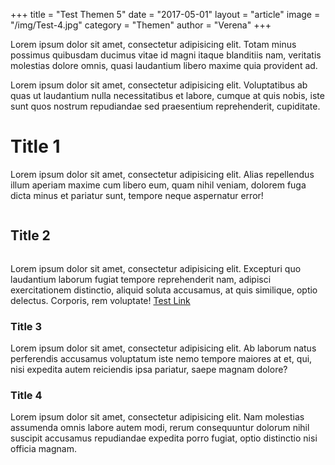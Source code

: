 +++
title = "Test Themen 5"
date = "2017-05-01"
layout = "article"
image = "/img/Test-4.jpg"
category = "Themen"
author = "Verena"
+++


Lorem ipsum dolor sit amet, consectetur adipisicing elit. Totam minus possimus quibusdam ducimus vitae id magni itaque blanditiis nam, veritatis molestias dolore omnis, quasi laudantium libero maxime quia provident ad.


Lorem ipsum dolor sit amet, consectetur adipisicing elit. Voluptatibus ab quas ut laudantium nulla necessitatibus et labore, cumque at quis nobis, iste sunt quos nostrum repudiandae sed praesentium reprehenderit, cupiditate.

# Title 1

Lorem ipsum dolor sit amet, consectetur adipisicing elit. Alias repellendus illum aperiam maxime cum libero eum, quam nihil veniam, dolorem fuga dicta minus et pariatur sunt, tempore neque aspernatur error!

<img src="/img/Test-Doggo.jpg" alt="">


## Title 2

<img src="/img/Test-Doggo.jpg" alt="">

Lorem ipsum dolor sit amet, consectetur adipisicing elit. Excepturi quo laudantium laborum fugiat tempore reprehenderit nam, adipisci exercitationem distinctio, aliquid soluta accusamus, at quis similique, optio delectus. Corporis, rem voluptate!
<a href="/">Test Link</a>

### Title 3

Lorem ipsum dolor sit amet, consectetur adipisicing elit. Ab laborum natus perferendis accusamus voluptatum iste nemo tempore maiores at et, qui, nisi expedita autem reiciendis ipsa pariatur, saepe magnam dolore?

### Title 4

Lorem ipsum dolor sit amet, consectetur adipisicing elit. Nam molestias assumenda omnis labore autem modi, rerum consequuntur dolorum nihil suscipit accusamus repudiandae expedita porro fugiat, optio distinctio nisi officia magnam.

